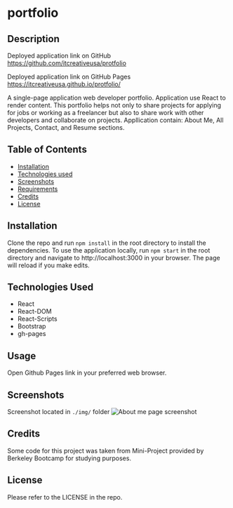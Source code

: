 # portfolio

## Description

Deployed application link on GitHub
https://github.com/itcreativeusa/protfolio

Deployed application link on GitHub Pages
https://itcreativeusa.github.io/protfolio/

A single-page application web developer portfolio. Application use React to render content. This portfolio helps not only to share projects for applying for jobs or working as a freelancer but also to share work with other developers and collaborate on projects.
Appllication contain: About Me, All Projects, Contact, and Resume sections.

## Table of Contents

- [Installation](#installation)
- [Technologies used](#technologies-used)
- [Screenshots](#screenshots)
- [Requirements](#requirements)
- [Credits](#credits)
- [License](#license)

## Installation

Clone the repo and run `npm install` in the root directory to install the dependencies. To use the application locally, run `npm start` in the root directory and navigate to http://localhost:3000 in your browser. The page will reload if you make edits.

## Technologies Used

- React
- React-DOM
- React-Scripts
- Bootstrap
- gh-pages

## Usage

Open Github Pages link in your preferred web browser.

## Screenshots

Screenshot located in `./img/` folder
![About me page screenshot](./img/screenshot.png)

## Credits

Some code for this project was taken from Mini-Project provided by Berkeley Bootcamp for studying purposes.

## License

Please refer to the LICENSE in the repo.
